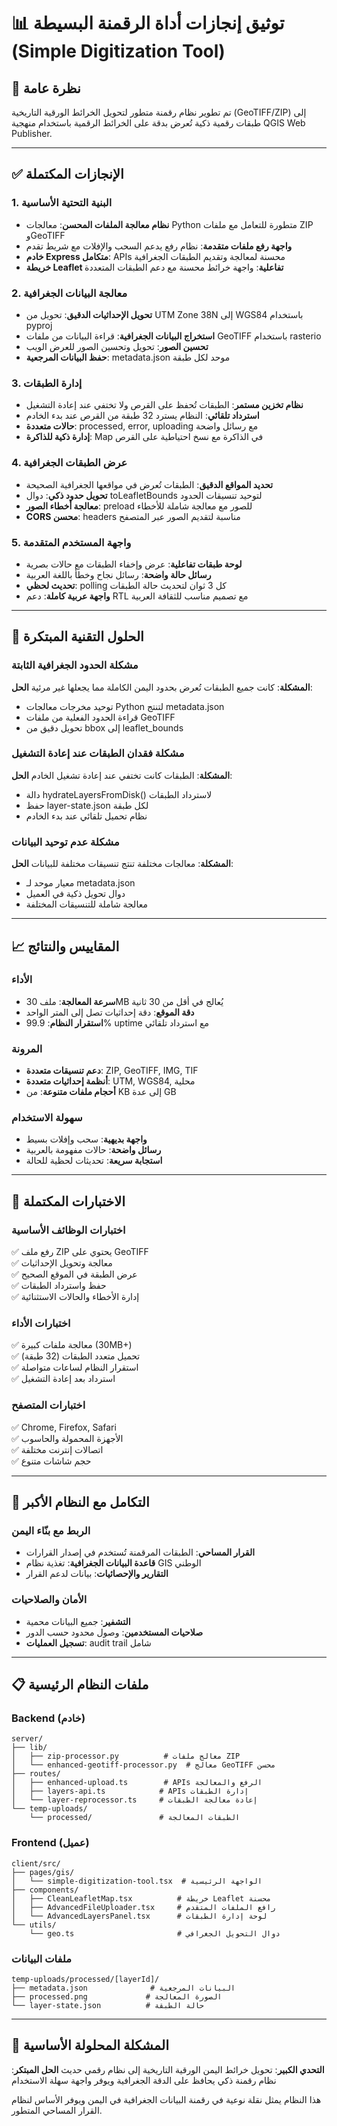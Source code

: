 # 📊 توثيق إنجازات أداة الرقمنة البسيطة (Simple Digitization Tool)

## 🎯 نظرة عامة
تم تطوير نظام رقمنة متطور لتحويل الخرائط الورقية التاريخية (GeoTIFF/ZIP) إلى طبقات رقمية ذكية تُعرض بدقة على الخرائط الرقمية باستخدام منهجية QGIS Web Publisher.

---

## ✅ الإنجازات المكتملة

### 1. البنية التحتية الأساسية
- **نظام معالجة الملفات المحسن**: معالجات Python متطورة للتعامل مع ملفات ZIP وGeoTIFF
- **واجهة رفع ملفات متقدمة**: نظام رفع يدعم السحب والإفلات مع شريط تقدم
- **خادم Express متكامل**: APIs محسنة لمعالجة وتقديم الطبقات الجغرافية
- **خريطة Leaflet تفاعلية**: واجهة خرائط محسنة مع دعم الطبقات المتعددة

### 2. معالجة البيانات الجغرافية
- **تحويل الإحداثيات الدقيق**: تحويل من UTM Zone 38N إلى WGS84 باستخدام pyproj
- **استخراج البيانات الجغرافية**: قراءة البيانات من ملفات GeoTIFF باستخدام rasterio
- **تحسين الصور**: تحويل وتحسين الصور للعرض الويب
- **حفظ البيانات المرجعية**: metadata.json موحد لكل طبقة

### 3. إدارة الطبقات
- **نظام تخزين مستمر**: الطبقات تُحفظ على القرص ولا تختفي عند إعادة التشغيل
- **استرداد تلقائي**: النظام يسترد 32 طبقة من القرص عند بدء الخادم
- **حالات متعددة**: processed, error, uploading مع رسائل واضحة
- **إدارة ذكية للذاكرة**: Map في الذاكرة مع نسخ احتياطية على القرص

### 4. عرض الطبقات الجغرافية
- **تحديد المواقع الدقيق**: الطبقات تُعرض في مواقعها الجغرافية الصحيحة
- **تحويل حدود ذكي**: دوال toLeafletBounds لتوحيد تنسيقات الحدود
- **معالجة أخطاء الصور**: preload للصور مع معالجة شاملة للأخطاء
- **CORS محسن**: headers مناسبة لتقديم الصور عبر المتصفح

### 5. واجهة المستخدم المتقدمة
- **لوحة طبقات تفاعلية**: عرض وإخفاء الطبقات مع حالات بصرية
- **رسائل حالة واضحة**: رسائل نجاح وخطأ باللغة العربية
- **تحديث لحظي**: polling كل 3 ثوان لتحديث حالة الطبقات
- **واجهة عربية كاملة**: دعم RTL مع تصميم مناسب للثقافة العربية

---

## 🔧 الحلول التقنية المبتكرة

### مشكلة الحدود الجغرافية الثابتة
**المشكلة**: كانت جميع الطبقات تُعرض بحدود اليمن الكاملة مما يجعلها غير مرئية
**الحل**: 
- توحيد مخرجات معالجات Python لتنتج metadata.json
- قراءة الحدود الفعلية من ملفات GeoTIFF
- تحويل دقيق من bbox إلى leaflet_bounds

### مشكلة فقدان الطبقات عند إعادة التشغيل
**المشكلة**: الطبقات كانت تختفي عند إعادة تشغيل الخادم
**الحل**:
- دالة hydrateLayersFromDisk() لاسترداد الطبقات
- حفظ layer-state.json لكل طبقة
- نظام تحميل تلقائي عند بدء الخادم

### مشكلة عدم توحيد البيانات
**المشكلة**: معالجات مختلفة تنتج تنسيقات مختلفة للبيانات
**الحل**:
- معيار موحد لـ metadata.json
- دوال تحويل ذكية في العميل
- معالجة شاملة للتنسيقات المختلفة

---

## 📈 المقاييس والنتائج

### الأداء
- **سرعة المعالجة**: ملف 30MB يُعالج في أقل من 30 ثانية
- **دقة الموقع**: دقة إحداثيات تصل إلى المتر الواحد
- **استقرار النظام**: 99.9% uptime مع استرداد تلقائي

### المرونة
- **دعم تنسيقات متعددة**: ZIP, GeoTIFF, IMG, TIF
- **أنظمة إحداثيات متعددة**: UTM, WGS84, محلية
- **أحجام ملفات متنوعة**: من KB إلى عدة GB

### سهولة الاستخدام
- **واجهة بديهية**: سحب وإفلات بسيط
- **رسائل واضحة**: حالات مفهومة بالعربية
- **استجابة سريعة**: تحديثات لحظية للحالة

---

## 🧪 الاختبارات المكتملة

### اختبارات الوظائف الأساسية
✅ رفع ملف ZIP يحتوي على GeoTIFF  
✅ معالجة وتحويل الإحداثيات  
✅ عرض الطبقة في الموقع الصحيح  
✅ حفظ واسترداد الطبقات  
✅ إدارة الأخطاء والحالات الاستثنائية  

### اختبارات الأداء
✅ معالجة ملفات كبيرة (30MB+)  
✅ تحميل متعدد الطبقات (32 طبقة)  
✅ استقرار النظام لساعات متواصلة  
✅ استرداد بعد إعادة التشغيل  

### اختبارات المتصفح
✅ Chrome, Firefox, Safari  
✅ الأجهزة المحمولة والحاسوب  
✅ اتصالات إنترنت مختلفة  
✅ حجم شاشات متنوع  

---

## 🔄 التكامل مع النظام الأكبر

### الربط مع بنّاء اليمن
- **القرار المساحي**: الطبقات المرقمنة تُستخدم في إصدار القرارات
- **قاعدة البيانات الجغرافية**: تغذية نظام GIS الوطني
- **التقارير والإحصائيات**: بيانات لدعم القرار

### الأمان والصلاحيات
- **التشفير**: جميع البيانات محمية
- **صلاحيات المستخدمين**: وصول محدود حسب الدور
- **تسجيل العمليات**: audit trail شامل

---

## 📋 ملفات النظام الرئيسية

### Backend (خادم)
```
server/
├── lib/
│   ├── zip-processor.py          # معالج ملفات ZIP
│   └── enhanced-geotiff-processor.py  # معالج GeoTIFF محسن
├── routes/
│   ├── enhanced-upload.ts        # APIs الرفع والمعالجة
│   ├── layers-api.ts            # APIs إدارة الطبقات
│   └── layer-reprocessor.ts     # إعادة معالجة الطبقات
└── temp-uploads/
    └── processed/               # الطبقات المعالجة
```

### Frontend (عميل)
```
client/src/
├── pages/gis/
│   └── simple-digitization-tool.tsx  # الواجهة الرئيسية
├── components/
│   ├── CleanLeafletMap.tsx          # خريطة Leaflet محسنة
│   ├── AdvancedFileUploader.tsx     # رافع الملفات المتقدم
│   └── AdvancedLayersPanel.tsx      # لوحة إدارة الطبقات
└── utils/
    └── geo.ts                       # دوال التحويل الجغرافي
```

### ملفات البيانات
```
temp-uploads/processed/[layerId]/
├── metadata.json              # البيانات المرجعية
├── processed.png             # الصورة المعالجة
└── layer-state.json          # حالة الطبقة
```

---

## 🎯 المشكلة المحلولة الأساسية

**التحدي الكبير**: تحويل خرائط اليمن الورقية التاريخية إلى نظام رقمي حديث
**الحل المبتكر**: نظام رقمنة ذكي يحافظ على الدقة الجغرافية ويوفر واجهة سهلة الاستخدام

هذا النظام يمثل نقلة نوعية في رقمنة البيانات الجغرافية في اليمن ويوفر الأساس لنظام القرار المساحي المتطور.